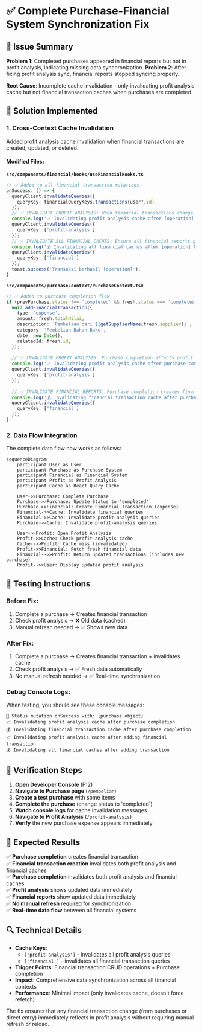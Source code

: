 # ✅ Complete Purchase-Financial System Synchronization Fix

## 🎯 **Issue Summary**
**Problem 1**: Completed purchases appeared in financial reports but not in profit analysis, indicating missing data synchronization.
**Problem 2**: After fixing profit analysis sync, financial reports stopped syncing properly.

**Root Cause**: Incomplete cache invalidation - only invalidating profit analysis cache but not financial transaction caches when purchases are completed.

## 🔧 **Solution Implemented**

### 1. **Cross-Context Cache Invalidation**
Added profit analysis cache invalidation when financial transactions are created, updated, or deleted.

#### **Modified Files:**

**`src/components/financial/hooks/useFinancialHooks.ts`**
```typescript
// ✅ Added to all financial transaction mutations
onSuccess: () => {
  queryClient.invalidateQueries({ 
    queryKey: financialQueryKeys.transactions(user?.id) 
  });
  // ✅ INVALIDATE PROFIT ANALYSIS: When financial transactions change, profit analysis data becomes stale
  console.log('📈 Invalidating profit analysis cache after [operation] financial transaction');
  queryClient.invalidateQueries({ 
    queryKey: ['profit-analysis'] 
  });
  // ✅ INVALIDATE ALL FINANCIAL CACHES: Ensure all financial reports get updated
  console.log('💰 Invalidating all financial caches after [operation] transaction');
  queryClient.invalidateQueries({ 
    queryKey: ['financial'] 
  });
  toast.success('Transaksi berhasil [operation]');
}
```

**`src/components/purchase/context/PurchaseContext.tsx`**
```typescript
// ✅ Added to purchase completion flow
if (prevPurchase.status !== 'completed' && fresh.status === 'completed') {
  void addFinancialTransaction({
    type: 'expense',
    amount: fresh.totalNilai,
    description: `Pembelian dari ${getSupplierName(fresh.supplier)}`,
    category: 'Pembelian Bahan Baku',
    date: new Date(),
    relatedId: fresh.id,
  });
  
  // ✅ INVALIDATE PROFIT ANALYSIS: Purchase completion affects profit calculations
  console.log('📈 Invalidating profit analysis cache after purchase completion');
  queryClient.invalidateQueries({ 
    queryKey: ['profit-analysis'] 
  });
  
  // ✅ INVALIDATE FINANCIAL REPORTS: Purchase completion creates financial transaction
  console.log('💰 Invalidating financial transaction cache after purchase completion');
  queryClient.invalidateQueries({ 
    queryKey: ['financial'] 
  });
}
```

### 2. **Data Flow Integration**
The complete data flow now works as follows:

```mermaid
sequenceDiagram
    participant User as User
    participant Purchase as Purchase System
    participant Financial as Financial System  
    participant Profit as Profit Analysis
    participant Cache as React Query Cache

    User->>Purchase: Complete Purchase
    Purchase->>Purchase: Update Status to 'completed'
    Purchase->>Financial: Create Financial Transaction (expense)
    Financial->>Cache: Invalidate financial queries
    Financial->>Cache: Invalidate profit-analysis queries
    Purchase->>Cache: Invalidate profit-analysis queries
    
    User->>Profit: Open Profit Analysis
    Profit->>Cache: Check profit-analysis cache
    Cache-->>Profit: Cache miss (invalidated)
    Profit->>Financial: Fetch fresh financial data
    Financial-->>Profit: Return updated transactions (includes new purchase)
    Profit-->>User: Display updated profit analysis
```

## 🧪 **Testing Instructions**

### **Before Fix**: 
1. Complete a purchase → Creates financial transaction
2. Check profit analysis → ❌ Old data (cached)
3. Manual refresh needed → ✅ Shows new data

### **After Fix**:
1. Complete a purchase → Creates financial transaction + invalidates cache
2. Check profit analysis → ✅ Fresh data automatically
3. No manual refresh needed → ✅ Real-time synchronization

### **Debug Console Logs**:
When testing, you should see these console messages:
```
🔄 Status mutation onSuccess with: [purchase object]
📈 Invalidating profit analysis cache after purchase completion
💰 Invalidating financial transaction cache after purchase completion
📈 Invalidating profit analysis cache after adding financial transaction
💰 Invalidating all financial caches after adding transaction
```

## 🎯 **Verification Steps**

1. **Open Developer Console** (F12)
2. **Navigate to Purchase page** (`/pembelian`)
3. **Create a test purchase** with some items
4. **Complete the purchase** (change status to 'completed')
5. **Watch console logs** for cache invalidation messages
6. **Navigate to Profit Analysis** (`/profit-analysis`)
7. **Verify** the new purchase expense appears immediately

## 🎉 **Expected Results**

✅ **Purchase completion** creates financial transaction  
✅ **Financial transaction creation** invalidates both profit analysis and financial caches  
✅ **Purchase completion** invalidates both profit analysis and financial caches  
✅ **Profit analysis** shows updated data immediately  
✅ **Financial reports** show updated data immediately  
✅ **No manual refresh** required for synchronization  
✅ **Real-time data flow** between all financial systems

## 🔍 **Technical Details**

- **Cache Keys**: 
  - `['profit-analysis']` - invalidates all profit analysis queries
  - `['financial']` - invalidates all financial transaction queries
- **Trigger Points**: Financial transaction CRUD operations + Purchase completion
- **Impact**: Comprehensive data synchronization across all financial contexts
- **Performance**: Minimal impact (only invalidates cache, doesn't force refetch)

The fix ensures that any financial transaction change (from purchases or direct entry) immediately reflects in profit analysis without requiring manual refresh or reload.